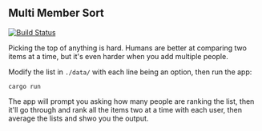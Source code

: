 ## Multi Member Sort

[![Build Status](https://travis-ci.org/tinytacoteam/multi-member-sort.svg?branch=master)](https://travis-ci.org/tinytacoteam/multi-member-sort)

Picking the top of anything is hard. Humans are better at comparing two items at
a time, but it's even harder when you add multiple people.

Modify the list in `./data/` with each line being an option, then run the app:

~~~
cargo run
~~~

The app will prompt you asking how many people are ranking the list, then it'll
go through and rank all the items two at a time with each user, then average the
lists and shwo you the output.
